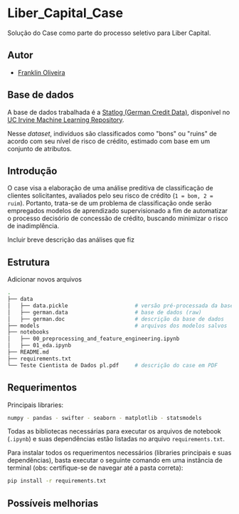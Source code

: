 # Liber_Capital_Case
Solução do Case como parte do processo seletivo para Liber Capital.

## Autor

- [Franklin Oliveira](https://www.linkedin.com/in/franklin-oliveira95/)

## Base de dados

A base de dados trabalhada é a [Statlog (German Credit Data)](https://archive.ics.uci.edu/ml/datasets/Statlog+%28German+Credit+Data%29), disponível no [UC Irvine Machine Learning Repository](https://archive.ics.uci.edu/ml/index.php). 

Nesse *dataset*, indivíduos são classificados como "bons" ou "ruins" de acordo com seu nível de risco de crédito, estimado com base em um conjunto de atributos.  

## Introdução

O case visa a elaboração de uma análise preditiva de classificação de clientes solicitantes, avaliados pelo seu risco de crédito (`1 = bom, 2 = ruim`). Portanto, trata-se de um problema de classificação onde serão empregados modelos de aprendizado supervisionado a fim de automatizar o processo decisório de concessão de crédito, buscando minimizar o risco de inadimplência.

<p color='red'>Incluir breve descrição das análises que fiz</p>

## Estrutura

<p color='red'>Adicionar novos arquivos</p>

```bash
.
├── data
│   ├── data.pickle                     # versão pré-processada da base de dados
│   ├── german.data                     # base de dados (raw)
│   ├── german.doc                      # descrição da base de dados
├── models                              # arquivos dos modelos salvos
├── notebooks
│   ├── 00_preprocessing_and_feature_engineering.ipynb
│   ├── 01_eda.ipynb
├── README.md
├── requirements.txt
└── Teste Cientista de Dados pl.pdf     # descrição do case em PDF
```

## Requerimentos

Principais libraries:

```sh
numpy - pandas - swifter - seaborn - matplotlib - statsmodels 
```

Todas as bibliotecas necessárias para executar os arquivos de notebook (`.ipynb`) e suas dependências estão listadas no arquivo `requirements.txt`.

Para instalar todos os requerimentos necessários (libraries principais e suas dependências), basta executar o seguinte comando em uma instância de terminal (obs: certifique-se de navegar até a pasta correta):

```bash
pip install -r requirements.txt
```


## Possíveis melhorias
